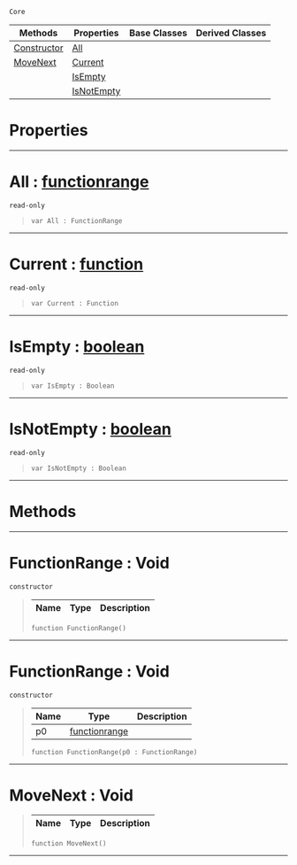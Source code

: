  `Core`

|Methods|Properties|Base Classes|Derived Classes|
|---|---|---|---|
|[ Constructor](https://github.com/PlasmaEngine/PlasmaDocs/blob/master/code_reference/lightning_base_types/functionrange.markdown#functionrange-void)|[ All](https://github.com/PlasmaEngine/PlasmaDocs/blob/master/code_reference/lightning_base_types/functionrange.markdown#all-plasma-engine-document)| | |
|[ MoveNext](https://github.com/PlasmaEngine/PlasmaDocs/blob/master/code_reference/lightning_base_types/functionrange.markdown#movenext-void)|[ Current](https://github.com/PlasmaEngine/PlasmaDocs/blob/master/code_reference/lightning_base_types/functionrange.markdown#current-plasma-engine-docu)| | |
| |[ IsEmpty](https://github.com/PlasmaEngine/PlasmaDocs/blob/master/code_reference/lightning_base_types/functionrange.markdown#isempty-plasma-engine-docu)| | |
| |[ IsNotEmpty](https://github.com/PlasmaEngine/PlasmaDocs/blob/master/code_reference/lightning_base_types/functionrange.markdown#isnotempty-plasma-engine-d)| | |


 #  Properties


---  
 #  All : [functionrange](https://github.com/PlasmaEngine/PlasmaDocs/blob/master/code_reference/lightning_base_types/functionrange.markdown)

 `read-only`

> 
> ``` lang=cpp, name=Lightning
> var All : FunctionRange


---  
 #  Current : [function](https://github.com/PlasmaEngine/PlasmaDocs/blob/master/code_reference/lightning_base_types/function.markdown)

 `read-only`

> 
> ``` lang=cpp, name=Lightning
> var Current : Function


---  
 #  IsEmpty : [boolean](https://github.com/PlasmaEngine/PlasmaDocs/blob/master/code_reference/lightning_base_types/boolean.markdown)

 `read-only`

> 
> ``` lang=cpp, name=Lightning
> var IsEmpty : Boolean


---  
 #  IsNotEmpty : [boolean](https://github.com/PlasmaEngine/PlasmaDocs/blob/master/code_reference/lightning_base_types/boolean.markdown)

 `read-only`

> 
> ``` lang=cpp, name=Lightning
> var IsNotEmpty : Boolean


---  
 #  Methods


---  
 #  FunctionRange : Void

 `constructor`

> 
> |Name|Type|Description|
> |---|---|---|
> ``` lang=cpp, name=Lightning
> function FunctionRange()
> ``` 


---  
 #  FunctionRange : Void

 `constructor`

> 
> |Name|Type|Description|
> |---|---|---|
> |p0|[functionrange](https://github.com/PlasmaEngine/PlasmaDocs/blob/master/code_reference/lightning_base_types/functionrange.markdown)| |
> ``` lang=cpp, name=Lightning
> function FunctionRange(p0 : FunctionRange)
> ``` 


---  
 #  MoveNext : Void

> 
> |Name|Type|Description|
> |---|---|---|
> ``` lang=cpp, name=Lightning
> function MoveNext()
> ``` 


---  
 

 